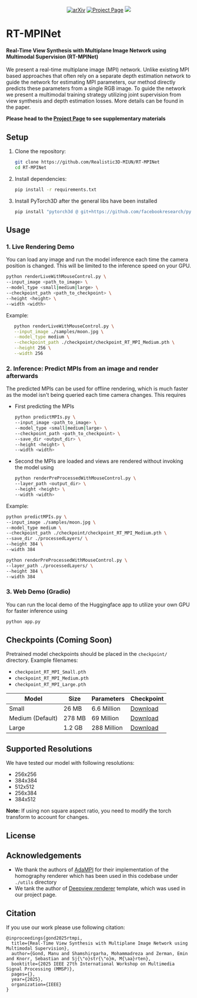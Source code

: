 <div align="center">
  <a href="#"><img src='https://img.shields.io/badge/-Paper-00629B?style=flat&logo=ieee&logoColor=white' alt='arXiv'></a>
  <a href='https://realistic3d-miun.github.io/Research/RT_MPINet/index.html'><img src='https://img.shields.io/badge/Project_Page-Website-green?logo=googlechrome&logoColor=white' alt='Project Page'></a>
  <a href='https://huggingface.co/spaces/3ZadeSSG/RT-MPINet'><img src='https://img.shields.io/badge/%F0%9F%A4%97%20Hugging%20Face-Demo_(RT_MPINet)-blue'></a>
</div>

# RT-MPINet
#### Real-Time View Synthesis with Multiplane Image Network using Multimodal Supervision (RT-MPINet)

We present a real-time multiplane image (MPI) network. Unlike existing MPI based approaches that often rely on a separate depth estimation network to guide the network for estimating MPI parameters, our method directly predicts these parameters from a single RGB image. To guide the network we present a multimodal training strategy utilizing joint supervision from view synthesis and depth estimation losses. More details can be found in the paper.

**Please head to the [Project Page](https://realistic3d-miun.github.io/Research/RT_MPINet/index.html) to see supplementary materials**

## Setup

1. Clone the repository:
   ```bash
   git clone https://github.com/Realistic3D-MIUN/RT-MPINet
   cd RT-MPINet
   ```
2. Install dependencies:
   ```bash
   pip install -r requirements.txt
   ```
3. Install PyTorch3D after the general libs have been installed
   ```bash
   pip install "pytorch3d @ git+https://github.com/facebookresearch/pytorch3d.git@89653419d0973396f3eff1a381ba09a07fffc2ed"
   ```
## Usage

### 1. Live Rendering Demo
You can load any image and run the model inference each time the camera position is changed. This will be limited to the inference speed on your GPU.
   ```bash
   python renderLiveWithMouseControl.py \
   --input_image <path_to_image> \
   --model_type <small|medium|large> \
   --checkpoint_path <path_to_checkpoint> \
   --height <height> \
   --width <width>
   ```
Example:
```bash
   python renderLiveWithMouseControl.py \
   --input_image ./samples/moon.jpg \
   --model_type medium \
   --checkpoint_path ./checkpoint/checkpoint_RT_MPI_Medium.pth \
   --height 256 \
   --width 256
```

### 2. Inference: Predict MPIs from an image and render afterwards
The predicted MPIs can be used for offline rendering, which is much faster as the model isn't being queried each time camera changes. This requires

* First predicting the MPIs
   ```bash
   python predictMPIs.py \
   --input_image <path_to_image> \
   --model_type <small|medium|large> \
   --checkpoint_path <path_to_checkpoint> \
   --save_dir <output_dir> \
   --height <height> \
   --width <width>
   ```

* Second the MPIs are loaded and views are rendered without invoking the model using
   ```bash
   python renderPreProcessedWithMouseControl.py \
   --layer_path <output_dir> \
   --height <height> \
   --width <width>
   ```

Example:
   ```bash
   python predictMPIs.py \
   --input_image ./samples/moon.jpg \
   --model_type medium \
   --checkpoint_path ./checkpoint/checkpoint_RT_MPI_Medium.pth \
   --save_dir ./processedLayers/ \
   --height 384 \
   --width 384
   ```

   ```bash
   python renderPreProcessedWithMouseControl.py \
   --layer_path ./processedLayers/ \
   --height 384 \
   --width 384
   ```


### 3. Web Demo (Gradio)
You can run the local demo of the Huggingface app to utilize your own GPU for faster inference using
   ```bash
   python app.py
   ```


## Checkpoints (Coming Soon)
Pretrained model checkpoints should be placed in the `checkpoint/` directory. Example filenames:
- `checkpoint_RT_MPI_Small.pth`
- `checkpoint_RT_MPI_Medium.pth`
- `checkpoint_RT_MPI_Large.pth`

| Model           | Size   | Parameters | Checkpoint |
|-----------------|--------|------------|----------------|
| Small           | 26 MB  | 6.6 Million| [Download]() |
| Medium (Default)| 278 MB | 69 Million | [Download]() |
| Large           | 1.2 GB | 288 Million| [Download]() |


## Supported Resolutions
We have tested our model with following resolutions:
- 256x256
- 384x384
- 512x512
- 256x384
- 384x512

**Note:** If using non square aspect ratio, you need to modify the torch transform to account for changes.

## License


## Acknowledgements
- We thank the authors of [AdaMPI](https://github.com/yxuhan/AdaMPI) for their implementation of the homography renderer which has been used in this codebase under `./utils` directory
- We tank the author of [Deepview renderer](https://github.com/Findeton/deepview) template, which was used in our project page.


## Citation
If you use our work please use following citation:
```
@inproceedings{gond2025rtmpi,
  title={Real-Time View Synthesis with Multiplane Image Network using Multimodal Supervision},
  author={Gond, Manu and Shamshirgarha, Mohammadreza and Zerman, Emin and Knorr, Sebastian and Sj{\"o}str{\"o}m, M{\aa}rten},
  booktitle={2025 IEEE 27th International Workshop on Multimedia Signal Processing (MMSP)},
  pages={},
  year={2025},
  organization={IEEE}
}
```

